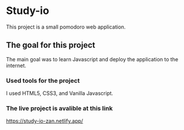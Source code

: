 # Study-io
This project is a small pomodoro web application.

## The goal for this project
The main goal was to learn Javascript and deploy the application to the internet.

### Used tools for the project
I used HTML5, CSS3, and Vanilla Javascript.

### The live project is avalible at this link
https://study-io-zan.netlify.app/
